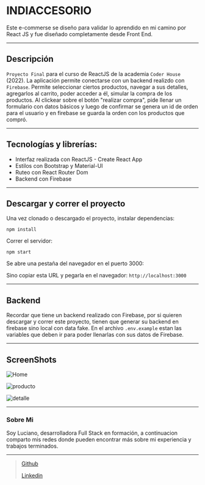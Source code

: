 # INDIACCESORIO

Este e-commerse se diseño para validar lo aprendido en mi camino por React JS y fue diseñado completamente desde Front End.
___

## Descripción

`Proyecto Final` para el curso de ReactJS de la academia `Coder House` (2022). La aplicación permite conectarse con un backend realizdo con `Firebase`. Permite seleccionar ciertos productos, navegar a sus detalles, agregarlos al carrito, poder acceder a él, simular la compra de los productos. Al clickear sobre el botón "realizar compra", pide llenar un formulario con datos básicos y luego de confirmar se genera un id de orden para el usuario y en firebase se guarda la orden con los productos que compró.
___

## Tecnologías y librerías:
* Interfaz realizada con ReactJS - Create React App
* Estilos con Bootstrap y Material-UI 
* Ruteo con React Router Dom
* Backend con Firebase
___
## Descargar y correr el proyecto
Una vez clonado o descargado el proyecto, instalar dependencias:

`npm install`

Correr el servidor:

`npm start`

Se abre una pestaña del navegador en el puerto 3000:

Sino copiar esta URL y pegarla en el navegador: `http://localhost:3000`
___
## Backend

Recordar que tiene un backend realizado con Firebase, por si quieren descargar y correr este proyecto, tienen que generar su backend en firebase sino local con data fake. En el archivo `.env.example` estan las variables que deben ir para poder llenarlas con sus datos de Firebase.
___
## ScreenShots

![Home](../india-ecommerce/src/assets/home.png)

![producto](../india-ecommerce/src/assets/producto.png)

![detalle](../india-ecommerce/src/assets/detalle-de-compra.png)
___

### Sobre Mi

Soy Luciano, desarrolladora Full Stack en formación, a continuacion comparto mis redes donde pueden encontrar más sobre mi experiencia y trabajos terminados.
___

> [Github](https://github.com/LucianoSBja)
>
> [Linkedin](https://www.linkedin.com/in/lucianoezequielsotobonja/)





